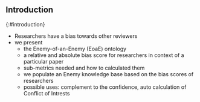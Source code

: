 ## Introduction
{:#introduction}

- Researchers have a bias towards other reviewers
- we present
    - the Enemy-of-an-Enemy (EoaE) ontology
    - a relative and absolute bias score for researchers in context of a particular paper
    - sub-metrics needed and how to calculated them
    - we populate an Enemy knowledge base based on the bias scores of researchers
    - possible uses: complement to the confidence, auto calculation of Conflict of Intrests
